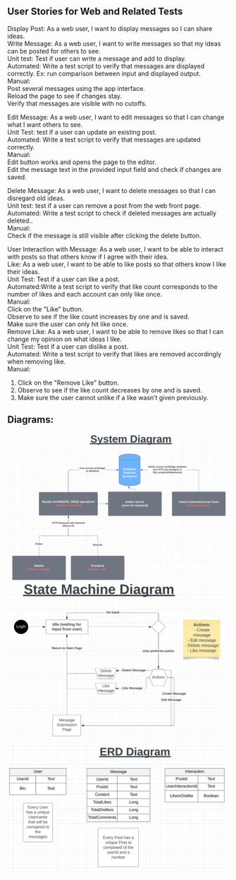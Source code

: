 ## User Stories for Web and Related Tests

Display Post: As a web user, I want to display messages so I can share ideas.  
Write Message: As a web user, I want to write messages so that my ideas can be posted for others to see.  
Unit test: Test if user can write a message and add to display.  
Automated: Write a test script to verify that messages are displayed correctly. Ex: run comparison between input and displayed output.  
Manual:  
Post several messages using the app interface.  
Reload the page to see if changes stay.  
Verify that messages are visible with no cutoffs.  

Edit Message:  As a web user, I want to edit messages so that I can change what I want others to see.  
Unit Test: test if a user can update an existing post.   
Automated: Write a test script to verify that messages are updated correctly.   
Manual:  
Edit button works and opens the page to the editor.  
Edit the message text in the provided input field and check if changes are saved.

Delete Message: As a web user, I want to delete messages so that I can disregard old ideas.  
Unit test: test if a user can remove a post from the web front page.  
Automated: Write a test script to check if deleted messages are actually deleted..  
Manual:  
Check if the message is still visible after clicking the delete button.  

User Interaction with Message: As a web user, I want to be able to interact with posts so that others know if I agree with their idea.  
Like: As a web user, I want to be able to like posts so that others know I like their ideas.  
Unit Test: Test if a user can like a post.   
Automated:Write a test script to verify that like count corresponds to the number of likes and each account can only like once.   
Manual:  
Click on the "Like" button.  
Observe to see if the like count increases by one and is saved.  
Make sure the user can only hit like once.  
Remove Like: As a web user, I want to be able to remove likes so that I can change my opinion on what ideas I like.  
Unit Test: Test if a user can dislike a post.  
Automated: Write a test script to verify that likes are removed accordingly when removing like.  
Manual:  
1. Click on the "Remove Like" button.
2. Observe to see if the like count decreases by one and is saved.
3. Make sure the user cannot unlike if a like wasn’t given previously.

## Diagrams:

![System-Diagram](system-diagram-v1.png)
![State-Diagram](state-machine-diagram-v1.png)
![ERD-Diagram](erd-diagram-v1.png)
